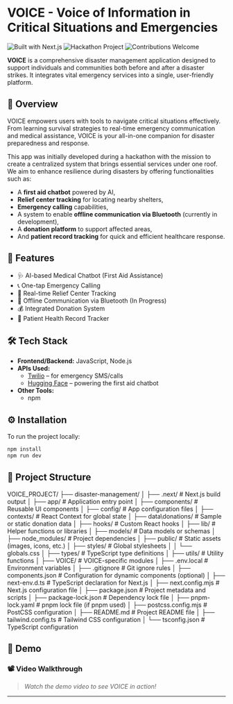 # VOICE - Voice of Information in Critical Situations and Emergencies

![Built with Next.js](https://img.shields.io/badge/Built%20with-Next.js-white?logo=next.js)
![Hackathon Project](https://img.shields.io/badge/Hackathon-Project-blue)
![Contributions Welcome](https://img.shields.io/badge/Contributions-Welcome-brightgreen)

**VOICE** is a comprehensive disaster management application designed to support individuals and communities both before and after a disaster strikes. It integrates vital emergency services into a single, user-friendly platform.

## 🧭 Overview

VOICE empowers users with tools to navigate critical situations effectively. From learning survival strategies to real-time emergency communication and medical assistance, VOICE is your all-in-one companion for disaster preparedness and response.

This app was initially developed during a hackathon with the mission to create a centralized system that brings essential services under one roof. We aim to enhance resilience during disasters by offering functionalities such as:
- A **first aid chatbot** powered by AI,
- **Relief center tracking** for locating nearby shelters,
- **Emergency calling** capabilities,
- A system to enable **offline communication via Bluetooth** (currently in development),
- A **donation platform** to support affected areas,
- And **patient record tracking** for quick and efficient healthcare response.

## 🚀 Features

- 🩺 AI-based Medical Chatbot (First Aid Assistance)
- 📞 One-tap Emergency Calling
- 📍 Real-time Relief Center Tracking
- 🔗 Offline Communication via Bluetooth (In Progress)
- 💰 Integrated Donation System
- 📝 Patient Health Record Tracker

## 🛠️ Tech Stack

- **Frontend/Backend:** JavaScript, Node.js
- **APIs Used:**  
  - [Twilio](https://www.twilio.com/) – for emergency SMS/calls  
  - [Hugging Face](https://huggingface.co/) – powering the first aid chatbot  
- **Other Tools:**  
  - npm

## ⚙️ Installation

To run the project locally:

```bash
npm install
npm run dev
```

## 📁 Project Structure 

VOICE_PROJECT/
├── disaster-management/
│   ├── .next/                   # Next.js build output
│   ├── app/                     # Application entry point
│   ├── components/              # Reusable UI components
│   ├── config/                  # App configuration files
│   ├── contexts/                # React Context for global state
│   ├── data\donations/          # Sample or static donation data
│   ├── hooks/                   # Custom React hooks
│   ├── lib/                     # Helper functions or libraries
│   ├── models/                  # Data models or schemas
│   ├── node_modules/            # Project dependencies
│   ├── public/                  # Static assets (images, icons, etc.)
│   ├── styles/                  # Global stylesheets
│   │   └── globals.css
│   ├── types/                   # TypeScript type definitions
│   ├── utils/                   # Utility functions
│   ├── VOICE/                   # VOICE-specific modules
│   ├── .env.local               # Environment variables
│   ├── .gitignore               # Git ignore rules
│   ├── components.json          # Configuration for dynamic components (optional)
│   ├── next-env.d.ts            # TypeScript declaration for Next.js
│   ├── next.config.mjs          # Next.js configuration file
│   ├── package.json             # Project metadata and scripts
│   ├── package-lock.json        # Dependency lock file
│   ├── pnpm-lock.yaml           # pnpm lock file (if pnpm used)
│   ├── postcss.config.mjs       # PostCSS configuration
│   ├── README.md                # Project README file
│   ├── tailwind.config.ts       # Tailwind CSS configuration
│   └── tsconfig.json            # TypeScript configuration

## 🎥 Demo

### 📽️ Video Walkthrough

> _Watch the demo video to see VOICE in action!_  
> 


---


